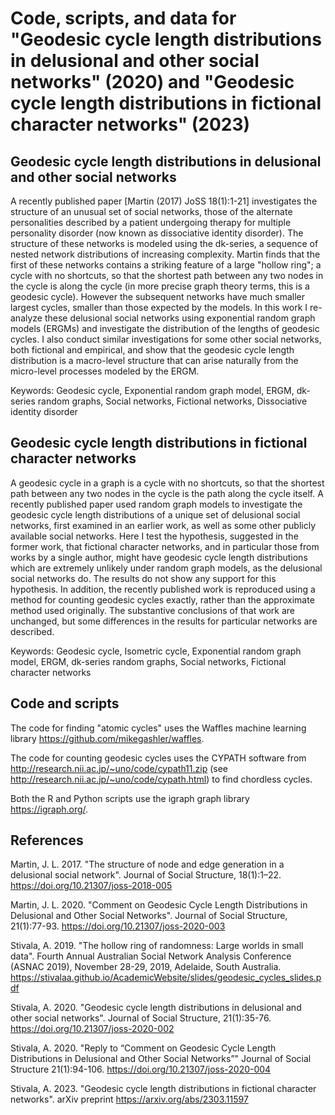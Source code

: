 # Code, scripts, and data for "Geodesic cycle length distributions in delusional and other social networks" (2020) and "Geodesic cycle length distributions in fictional character networks" (2023)

## Geodesic cycle length distributions in delusional and other social networks

A recently published paper [Martin (2017) JoSS 18(1):1-21] investigates the structure of an unusual set of social networks, those of the alternate personalities described by a patient undergoing therapy for multiple personality disorder (now known as dissociative identity disorder). The structure of these networks is modeled using the dk-series, a sequence of nested network distributions of increasing complexity. Martin finds that the first of these networks contains a striking feature of a large "hollow ring"; a cycle with no shortcuts, so that the shortest path between any two nodes in the cycle is along the cycle (in more precise graph theory terms, this is a geodesic cycle). However the subsequent networks have much smaller largest cycles, smaller than those expected by the models. In this work I re-analyze these delusional social networks using exponential random graph models (ERGMs) and investigate the distribution of the lengths of geodesic cycles. I also conduct similar investigations for some other social networks, both fictional and empirical, and show that the geodesic cycle length distribution is a macro-level structure that can arise naturally from the micro-level processes modeled by the ERGM.

Keywords: Geodesic cycle, Exponential random graph model, ERGM, dk-series random graphs, Social networks, Fictional networks, Dissociative identity disorder

## Geodesic cycle length distributions in fictional character networks

A geodesic cycle in a graph is a cycle with no shortcuts, so that the
shortest path between any two nodes in the cycle is the path along the
cycle itself. A recently published paper used random graph models to
investigate the geodesic cycle length distributions of a unique set of
delusional social networks, first examined in an earlier work, as well
as some other publicly available social networks. Here I test the
hypothesis, suggested in the former work, that fictional character
networks, and in particular those from works by a single author, might
have geodesic cycle length distributions which are extremely unlikely
under random graph models, as the delusional social networks do. The
results do not show any support for this hypothesis. In addition, the
recently published work is reproduced using a method for counting
geodesic cycles exactly, rather than the approximate method used
originally.  The substantive conclusions of that work are unchanged,
but some differences in the results for particular networks are
described.

Keywords: Geodesic cycle, Isometric cycle, Exponential random graph model, ERGM, dk-series random graphs, Social networks, Fictional character networks

## Code and scripts

The code for finding "atomic cycles" uses the Waffles machine learning library https://github.com/mikegashler/waffles.

The code for counting geodesic cycles uses the CYPATH software from http://research.nii.ac.jp/~uno/code/cypath11.zip (see http://research.nii.ac.jp/~uno/code/cypath.html) to find chordless cycles.

Both the R and Python scripts use the igraph graph library https://igraph.org/.

## References

Martin, J. L. 2017. "The structure of node and edge generation in a delusional social network". Journal of Social Structure, 18(1):1–22. https://doi.org/10.21307/joss-2018-005

Martin, J. L. 2020. "Comment on Geodesic Cycle Length Distributions in Delusional and Other Social Networks". Journal of Social Structure, 21(1):77-93. https://doi.org/10.21307/joss-2020-003

Stivala, A. 2019. "The hollow ring of randomness: Large worlds in small data". Fourth Annual Australian Social Network Analysis Conference (ASNAC 2019), November 28-29, 2019, Adelaide, South Australia. https://stivalaa.github.io/AcademicWebsite/slides/geodesic_cycles_slides.pdf

Stivala, A. 2020. "Geodesic cycle length distributions in delusional and other social networks". Journal of Social Structure, 21(1):35-76. https://doi.org/10.21307/joss-2020-002

Stivala, A. 2020. "Reply to “Comment on Geodesic Cycle Length Distributions in Delusional and Other Social Networks”" Journal of Social Structure 21(1):94-106. https://doi.org/10.21307/joss-2020-004

Stivala, A. 2023. "Geodesic cycle length distributions in fictional character networks". arXiv preprint https://arxiv.org/abs/2303.11597

